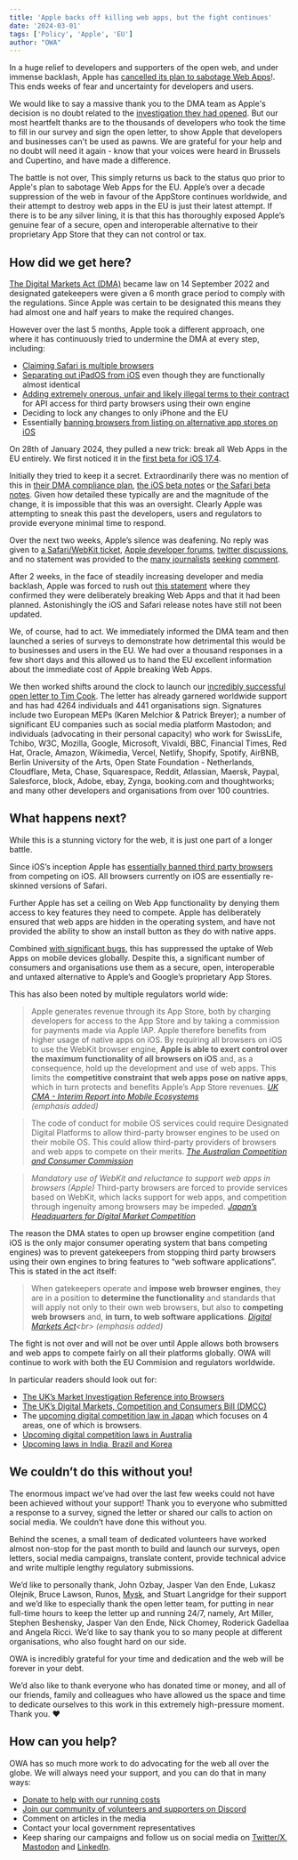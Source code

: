 ```yaml
---
title: 'Apple backs off killing web apps, but the fight continues'
date: '2024-03-01'
tags: ['Policy', 'Apple', 'EU']
author: "OWA"
---
```


In a huge relief to developers and supporters of the open web, and under immense backlash, Apple has [cancelled its plan to sabotage Web Apps](https://9to5mac.com/2024/03/01/apple-home-screen-web-apps-ios-17-eu/)!. This ends weeks of fear and uncertainty for developers and users.

We would like to say a massive thank you to the DMA team as Apple's decision is no doubt related to the [investigation they had opened](https://www.ft.com/content/d2f7328c-5851-4f16-8f8d-93f0098b6adc). But our most heartfelt thanks are to the thousands of developers who took the time to fill in our survey and sign the open letter, to show Apple that developers and businesses can't  be used as pawns. We are grateful for your help and no doubt will need it again - know that your voices were heard in Brussels and Cupertino, and have made a difference.

The battle is not over, This simply returns us back to the status quo prior to Apple's plan to sabotage Web Apps for the EU. Apple’s over a decade suppression of the web in favour of the AppStore continues worldwide, and their attempt to destroy web apps in the EU is just their latest attempt. If there is to be any silver lining, it is that this has thoroughly exposed Apple’s genuine fear of a secure, open and interoperable alternative to their proprietary App Store that they can not control or tax.

## How did we get here?

[The Digital Markets Act (DMA)](https://eur-lex.europa.eu/legal-content/EN/TXT/?toc=OJ%3AL%3A2022%3A265%3ATOC&uri=uriserv%3AOJ.L_.2022.265.01.0001.01.ENG) became law on 14 September 2022 and designated gatekeepers were given a 6 month grace period to comply with the regulations. Since Apple was certain to be designated this means they had almost one and half years to make the required changes. 

However over the last 5 months, Apple took a different approach, one where it has continuously tried to undermine the DMA at every step, including:
* [Claiming Safari is multiple browsers](https://www.theregister.com/2023/11/02/apple_safari_browser/)
* [Separating out iPadOS from iOS](https://open-web-advocacy.org/blog/owa-eu-dma-submission-apple-ipados/) even though they are functionally almost identical
* [Adding extremely onerous, unfair and likely illegal terms to their contract](https://open-web-advocacy.org/blog/owa-review-apple-dma-compliance-for-web/#apple%E2%80%99s-new-contract-for-browsers-that-wish-to-use-their-own-engine) for API access for third party browsers using their own engine
* Deciding to lock any changes to only iPhone and the EU
* Essentially [banning browsers from listing on alternative app stores on iOS](https://open-web-advocacy.org/blog/owa-review-apple-dma-compliance-for-web/#third-party-browsers-will-be-effectively-precluded-from-shipping-their-browsers-on-third-party-app-stores-on-ios)

On 28th of January 2024, they pulled a new trick: break all Web Apps in the EU entirely. We first noticed it in the [first beta for iOS 17.4](https://open-web-advocacy.org/blog/did-apple-just-break-web-apps-in-ios17.4-beta-eu/).

Initially they tried to keep it a secret. Extraordinarily there was no mention of this in [their DMA compliance plan](https://developer.apple.com/support/dma-and-apps-in-the-eu/#browser-alt-eu), [the iOS beta notes](https://developer.apple.com/documentation/ios-ipados-release-notes/ios-ipados-17_4-release-notes) or [the Safari beta notes](https://developer.apple.com/documentation/safari-release-notes/safari-17_4-release-notes#Web-Apps). Given how detailed these typically are and the magnitude of the change, it is impossible that this was an oversight. Clearly Apple was attempting to sneak this past the developers, users and regulators to provide everyone minimal time to respond.

Over the next two weeks, Apple’s silence was deafening. No reply was given to [a Safari/WebKit ticket](https://bugs.webkit.org/show_bug.cgi?id=268643), [Apple developer forums](https://forums.developer.apple.com/forums/thread/745414), [twitter discussions](https://twitter.com/firt/status/1755406923485122615), and no statement was provided to the [many journalists](https://www.theregister.com/2024/02/08/apple_web_apps_eu/) [seeking](https://www.macrumors.com/2024/02/08/ios-17-4-nerfs-web-apps-in-the-eu/) [comment](https://www.theverge.com/2024/2/14/24072764/apple-progressive-web-apps-eu-ios-17-4).

After 2 weeks, in the face of steadily increasing developer and media backlash, Apple was forced to rush out [this statement](https://developer.apple.com/support/dma-and-apps-in-the-eu#8) where they confirmed they were deliberately breaking Web Apps and that it had been planned. Astonishingly the iOS and Safari release notes have still not been updated.

We, of course, had to act. We immediately informed the DMA team and then launched a series of surveys to demonstrate how detrimental this would be to businesses and users in the EU. We had over a thousand responses in a few short days and this allowed us to hand the EU excellent information about the immediate cost of Apple breaking Web Apps.

We then worked shifts around the clock to launch our [incredibly successful open letter to Tim Cook](https://letter.open-web-advocacy.org/). The letter has already garnered worldwide support and has had 4264 individuals and 441 organisations sign. Signatures include two European MEPs (Karen Melchior & Patrick Breyer); a number of significant EU companies such as social media platform Mastodon; and individuals (advocating in their personal capacity) who work for SwissLife, Tchibo, W3C, Mozilla, Google, Microsoft, Vivaldi, BBC, Financial Times, ​​Red Hat, Oracle, Amazon, Wikimedia, Vercel, Netlify, Shopify, Spotify, AirBNB, Berlin University of the Arts, Open State Foundation - Netherlands, Cloudflare, Meta, Chase, Squarespace, Reddit, Atlassian, Maersk, Paypal, Salesforce, block, Adobe, ebay, Zynga, booking.com and thoughtworks; and many other developers and organisations from over 100 countries.

## What happens next?

While this is a stunning victory for the web, it is just one part of a longer battle.

Since iOS’s inception Apple has [essentially banned third party browsers](https://open-web-advocacy.org/walled-gardens-report/#apple-has-effectively-banned-all-third-party-browsers) from competing on iOS. All browsers currently on iOS are essentially re-skinned versions of Safari.

Further Apple has set a ceiling on Web App functionality by denying them access to key features they need to compete. Apple has deliberately ensured that web apps are hidden in the operating system, and have not provided the ability to show an install button as they do with native apps.

Combined [with significant bugs](https://open-web-advocacy.org/walled-gardens-report/#ios-safari-is-buggy), this has suppressed the uptake of Web Apps on mobile devices globally. Despite this, a significant number of consumers and organisations use them as a secure, open, interoperable and untaxed alternative to Apple’s and Google’s proprietary App Stores.

This has also been noted by multiple regulators world wide:

> Apple generates revenue through its App Store, both by charging developers for access to the App Store and by taking a commission for payments made via Apple IAP. Apple therefore benefits from higher usage of native apps on iOS. By requiring all browsers on iOS to use the WebKit browser engine, **Apple is able to exert control over the maximum functionality of all browsers on iOS** and, as a consequence, hold up the development and use of web apps. This limits the **competitive constraint that web apps pose on native apps**, which in turn protects and benefits Apple’s App Store revenues.
> <cite>[UK CMA - Interim Report into Mobile Ecosystems](https://www.gov.uk/government/publications/mobile-ecosystems-market-study-interim-report)<br>
(emphasis added)</cite>

> The code of conduct for mobile OS services could require Designated Digital Platforms to allow third-party browser engines to be used on their mobile OS. This could allow third-party providers of browsers and web apps to compete on their merits.
> <cite>[The Australian Competition and Consumer Commission](https://www.accc.gov.au/system/files/Digital%20platform%20services%20inquiry%20-%20September%202022%20interim%20report.pdf)</cite>

> *Mandatory use of WebKit and reluctance to support web apps in browsers (Apple)*
> Third-party browsers are forced to provide services based on WebKit, which lacks support for web apps, and competition through ingenuity among browsers may be impeded.
> <cite>[Japan’s Headquarters for Digital Market Competition](https://www.kantei.go.jp/jp/singi/digitalmarket/pdf_e/documents_22220601.pdf)
</cite>

The reason the DMA states to open up browser engine competition (and iOS is the only major consumer operating system that bans competing engines) was to prevent gatekeepers from stopping third party browsers using their own engines to bring features to “web software applications”. This is stated in the act itself:

> When gatekeepers operate and **impose web browser engines**, they are in a position to **determine the functionality** and standards that will apply not only to their own web browsers, but also to **competing web browsers** and, **in turn, to web software applications**.
> <cite>[Digital Markets Act](https://eur-lex.europa.eu/legal-content/EN/TXT/?toc=OJ%3AL%3A2022%3A265%3ATOC&uri=uriserv%3AOJ.L_.2022.265.01.0001.01.ENG#:~:text=When%20gatekeepers%20operate%20and%20impose%20web%20browser%20engines%2C%20they%20are%20in%20a%20position%20to%20determine%20the%20functionality%20and%20standards%20that%20will%20apply%20not%20only%20to%20their%20own%20web%20browsers%2C%20but%20also%20to%20competing%20web%20browsers%20and%2C%20in%20turn%2C%20to%20web%20software%20applications.)<br>
(emphasis added)
</cite>

The fight is not over and will not be over until Apple allows both browsers and web apps to compete fairly on all their platforms globally. OWA will continue to work with both the EU Commision and regulators worldwide.

In particular readers should look out for:
* [The UK’s Market Investigation Reference into Browsers](https://open-web-advocacy.org/blog/cma-reopens-investigation-into-apple/)
* [The UK’s Digital Markets, Competition and Consumers Bill (DMCC)](https://open-web-advocacy.org/blog/owa-2023-review/#uk) 
* The [upcoming digital competition law in Japan](https://open-web-advocacy.org/blog/owa-2023-review/#japan) which focuses on 4 areas, one of which is browsers.
* [Upcoming digital competition laws in Australia](https://open-web-advocacy.org/blog/owa-2023-review/#australia)
* [Upcoming laws in India, Brazil and Korea](https://open-web-advocacy.org/blog/owa-2023-review/#korea%2C-brazil%2C-india)

## We couldn’t do this without you!

The enormous impact we’ve had over the last few weeks could not have been achieved without your support! Thank you to everyone who submitted a response to a survey, signed the letter or shared our calls to action on social media.  We couldn’t have done this without you.

Behind the scenes, a small team of dedicated volunteers have worked almost non-stop for the past month to build and launch our surveys, open letters, social media campaigns, translate content, provide technical advice and write multiple lengthy regulatory submissions. 

We’d like to personally thank, John Ozbay, Jasper Van den Ende, Lukasz Olejnik, Bruce Lawson, Runos, [Mysk](https://twitter.com/mysk_co), and Stuart Langridge for their support and we’d like to especially thank the open letter team, for putting in near full-time hours to keep the letter up and running 24/7, namely, Art Miller, Stephen Beshensky, Jasper Van den Ende, Nick Chomey, Roderick Gadellaa and Angela Ricci. We’d like to say thank you to so many people at different organisations, who also fought hard on our side.

OWA is incredibly grateful for your time and dedication and the web will be forever in your debt.

We’d also like to thank everyone who has donated time or money, and all of our friends, family and colleagues who have allowed us the space and time to dedicate ourselves to this work in this extremely high-pressure moment. Thank you. ❤️

## How can you help?

OWA has so much more work to do advocating for the web all over the globe. We will always need your support, and you can do that in many ways:

* [Donate to help with our running costs](https://open-web-advocacy.org/donate/)
* [Join our community of volunteers and supporters on Discord](https://discord.com/invite/x53hkqrRKx)
* Comment on articles in the media
* Contact your local government representatives
* Keep sharing our campaigns and follow us on social media on [Twitter/X](https://twitter.com/OpenWebAdvocacy), [Mastodon](https://mastodon.social/@owa) and [LinkedIn](https://www.linkedin.com/company/open-web-advocacy/).